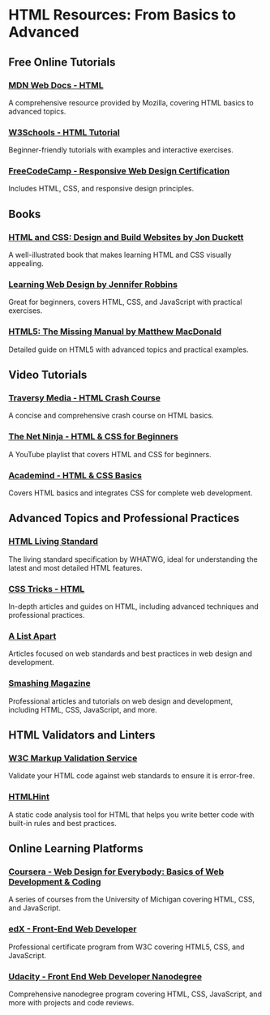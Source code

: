 # HTML Resources: From Basics to Advanced

## Free Online Tutorials

### [MDN Web Docs - HTML](https://developer.mozilla.org/en-US/docs/Web/HTML)

A comprehensive resource provided by Mozilla, covering HTML basics to advanced topics.

### [W3Schools - HTML Tutorial](https://www.w3schools.com/html/)

Beginner-friendly tutorials with examples and interactive exercises.

### [FreeCodeCamp - Responsive Web Design Certification](https://www.freecodecamp.org/learn/2022/responsive-web-design/)

Includes HTML, CSS, and responsive design principles.

## Books

### [HTML and CSS: Design and Build Websites by Jon Duckett](https://www.amazon.com/HTML-CSS-Design-Build-Websites/dp/1118008189)

A well-illustrated book that makes learning HTML and CSS visually appealing.

### [Learning Web Design by Jennifer Robbins](https://www.amazon.com/Learning-Web-Design-Beginners-JavaScript/dp/1491960205)

Great for beginners, covers HTML, CSS, and JavaScript with practical exercises.

### [HTML5: The Missing Manual by Matthew MacDonald](https://www.amazon.com/HTML5-Missing-Manual-Matthew-MacDonald/dp/1449363261)

Detailed guide on HTML5 with advanced topics and practical examples.

## Video Tutorials

### [Traversy Media - HTML Crash Course](https://www.youtube.com/watch?v=UB1O30fR-EE)

A concise and comprehensive crash course on HTML basics.

### [The Net Ninja - HTML & CSS for Beginners](https://www.youtube.com/playlist?list=PL4cUxeGkcC9gQeDH6xYhmO-db2mhoTSrT)

A YouTube playlist that covers HTML and CSS for beginners.

### [Academind - HTML & CSS Basics](https://www.youtube.com/playlist?list=PL55RiY5tL51p-YU-Uw90qQH419BM4Iz07)

Covers HTML basics and integrates CSS for complete web development.

## Advanced Topics and Professional Practices

### [HTML Living Standard](https://html.spec.whatwg.org/multipage/)

The living standard specification by WHATWG, ideal for understanding the latest and most detailed HTML features.

### [CSS Tricks - HTML](https://css-tricks.com/guides/html/)

In-depth articles and guides on HTML, including advanced techniques and professional practices.

### [A List Apart](https://alistapart.com/)

Articles focused on web standards and best practices in web design and development.

### [Smashing Magazine](https://www.smashingmagazine.com/)

Professional articles and tutorials on web design and development, including HTML, CSS, JavaScript, and more.

## HTML Validators and Linters

### [W3C Markup Validation Service](https://validator.w3.org/)

Validate your HTML code against web standards to ensure it is error-free.

### [HTMLHint](https://htmlhint.com/)

A static code analysis tool for HTML that helps you write better code with built-in rules and best practices.

## Online Learning Platforms

### [Coursera - Web Design for Everybody: Basics of Web Development & Coding](https://www.coursera.org/specializations/web-design)

A series of courses from the University of Michigan covering HTML, CSS, and JavaScript.

### [edX - Front-End Web Developer](https://www.edx.org/professional-certificate/w3c-front-end-web-developer)

Professional certificate program from W3C covering HTML5, CSS, and JavaScript.

### [Udacity - Front End Web Developer Nanodegree](https://www.udacity.com/course/front-end-web-developer-nanodegree--nd0011)

Comprehensive nanodegree program covering HTML, CSS, JavaScript, and more with projects and code reviews.
